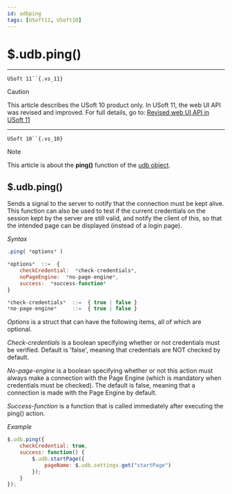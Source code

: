 ```yaml
---
id: udbping
tags: [USoft11, USoft10]
---
```

# $.udb.ping()



----

`USoft 11``{.vs_11}`

> [!CAUTION]
> This article describes the USoft 10 product only.
> In USoft 11, the web UI API was revised and improved. For full details, go to:
> [Revised web UI API in USoft 11](/docs/Web_and_app_UIs/UDB_udb/Revised_web_UI_API_in_USoft_11.md)

----

`USoft 10``{.vs_10}`

> [!NOTE]
> This article is about the **ping()** function of the [udb object](/docs/Web_and_app_UIs/UDB_udb).

## **$.udb.ping()**

Sends a signal to the server to notify that the connection must be kept alive. This function can also be used to test if the current credentials on the session kept by the server are still valid, and notify the client of this, so that the intended page can be displayed (instead of a login page).

*Syntax*
 

```js
.ping( *options* )

*options*  ::=  {
    checkCredential:  *check-credentials*,
    noPageEngine:  *no-page-engine*,
    success:  *success-function*
}

*check-credentials*  ::=  { true | false }
*no-page-engine*     ::=  { true | false }
```

*Options* is a struct that can have the following items, all of which are optional.

*Check-credentials* is a boolean specifying whether or not credentials must be verified. Default is 'false', meaning that credentials are NOT checked by default.

*No-page-engine* is a boolean specifying whether or not this action must always make a connection with the Page Engine (which is mandatory when credentials must be checked). The default is false, meaning that a connection is made with the Page Engine by default.

*Success-function* is a function that is called immediately after executing the ping() action.

*Example*

```js
$.udb.ping({
    checkCredential: true,
    success: function() {
        $.udb.startPage({
            pageName: $.udb.settings.get("startPage")
        });
    }
});
```

 